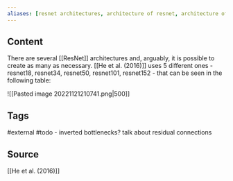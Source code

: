 ```yaml
---
aliases: [resnet architectures, architecture of resnet, architecture of resnets]
---
```

## Content
There are several [[ResNet]] architectures and, arguably, it is possible to 
create as many as necessary.  [[He et al. (2016)]] uses 5 different ones - resnet18, resnet34, resnet50, resnet101, resnet152 - that can be seen in the following table:

![[Pasted image 20221121210741.png|500]]

## Tags
#external 
#todo  - inverted bottlenecks? talk about residual connections

## Source
[[He et al. (2016)]]